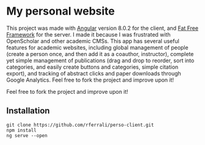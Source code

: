 # My personal website

This project was made with [Angular](https://v8.angular.io/docs) version 8.0.2 for the client, and [Fat Free Framework](https://fatfreeframework.com/3.7/home) for the server. I made it because I was frustrated with OpenScholar and other academic CMSs. This app has several useful features for academic websites, including global management of people (create a person once, and then add it as a coauthor, instructor), complete yet simple management of publications (drag and drop to reorder,  sort into categories, and easily create buttons and categories, simple citation export), and tracking of abstract clicks and paper downloads through Google Analytics. Feel free to fork the project and improve upon it!

Feel free to fork the project and improve upon it!

## Installation

    git clone https://github.com/rferrali/perso-client.git
    npm install
    ng serve --open
